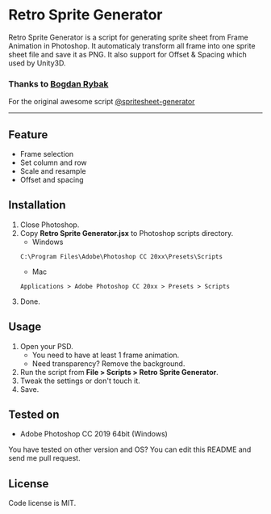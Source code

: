 # Retro Sprite Generator
Retro Sprite Generator is a script for generating sprite sheet from Frame Animation in Photoshop. It automaticaly transform all frame into one sprite sheet file and save it as PNG. It also support for Offset & Spacing which used by Unity3D.

### Thanks to [**Bogdan Rybak**](https://github.com/bogdanrybak)

 For the original awesome script [@spritesheet-generator](https://github.com/bogdanrybak/spritesheet-generator)

---

## Feature
* Frame selection
* Set column and row
* Scale and resample
* Offset and spacing

## Installation
 1. Close Photoshop.
 2. Copy **Retro Sprite Generator.jsx** to Photoshop scripts directory.
    - Windows
    ```
    C:\Program Files\Adobe\Photoshop CC 20xx\Presets\Scripts
    ```
    - Mac 
    ```
    Applications > Adobe Photoshop CC 20xx > Presets > Scripts
    ```
 3. Done.

## Usage
 1. Open your PSD.
    - You need to have at least 1 frame animation.
    - Need transparency? Remove the background.
 2. Run the script from **File > Scripts > Retro Sprite Generator**.
 3. Tweak the settings or don't touch it.
 4. Save.

## Tested on
 * Adobe Photoshop CC 2019 64bit (Windows)

You have tested on other version and OS? You can edit this README and send me pull request.

## License
Code license is MIT.